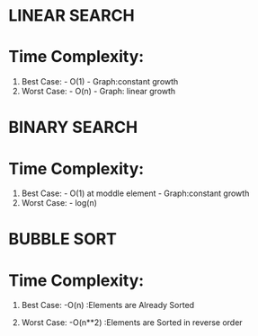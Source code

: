 # LINEAR SEARCH

# Time Complexity:
   1. Best Case:
              - O(1)
              - Graph:constant growth 
   2. Worst Case:
             - O(n)
             - Graph: linear growth
 # BINARY SEARCH
 
  # Time Complexity:
  
  1) Best Case:
              - O(1) at moddle element
              - Graph:constant growth
  2) Worst Case:
              - log(n)

 # BUBBLE SORT
  # Time Complexity:
  
  1) Best Case:
           -O(n) :Elements are Already Sorted
           
  2) Worst Case:
           -O(n**2) :Elements are Sorted in reverse order
    

